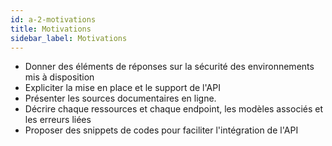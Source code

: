 ```yaml
---
id: a-2-motivations
title: Motivations
sidebar_label: Motivations
---
```


* Donner des éléments de réponses sur la sécurité des environnements mis à disposition
* Expliciter la mise en place et le support de l'API
* Présenter les sources documentaires en ligne.
* Décrire chaque ressources et chaque endpoint, les modèles associés et les erreurs liées
* Proposer des snippets de codes pour faciliter l'intégration de l'API


